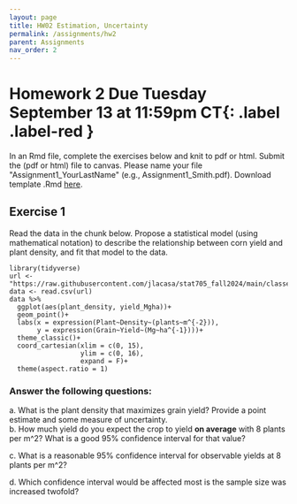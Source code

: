 ```yaml
---
layout: page
title: HW02 Estimation, Uncertainty
permalink: /assignments/hw2
parent: Assignments
nav_order: 2
---
```


# Homework 2 **Due Tuesday September 13 at 11:59pm CT**{: .label .label-red }

In an Rmd file, complete the exercises below and knit to pdf or html. Submit the (pdf or html) file to canvas. Please name your file "Assignment1_YourLastName" (e.g., Assignment1_Smith.pdf).
Download template .Rmd [here](https://github.com/jlacasa/stat705_fall2024/blob/main/homeworks/hw2.qmd).


## Exercise 1  
Read the data in the chunk below. Propose a statistical model (using mathematical notation) to describe the relationship between corn yield and plant density, and fit that model to the data.  

```
library(tidyverse)
url <- "https://raw.githubusercontent.com/jlacasa/stat705_fall2024/main/classes/data/corn_example2.csv"
data <- read.csv(url)
data %>% 
  ggplot(aes(plant_density, yield_Mgha))+
  geom_point()+
  labs(x = expression(Plant~Density~(plants~m^{-2})), 
       y = expression(Grain~Yield~(Mg~ha^{-1})))+
  theme_classic()+
  coord_cartesian(xlim = c(0, 15), 
                  ylim = c(0, 16), 
                  expand = F)+
  theme(aspect.ratio = 1)
```

### Answer the following questions:  

a. What is the plant density that maximizes grain yield? Provide a point estimate and some measure of uncertainty.  
b. How much yield do you expect the crop to yield **on average** with 8 plants per m^2? What is a good 95% confidence interval for that value?    

c. What is a reasonable 95% confidence interval for observable yields at 8 plants per m^2?    

d. Which confidence interval would be affected most is the sample size was increased twofold?    

